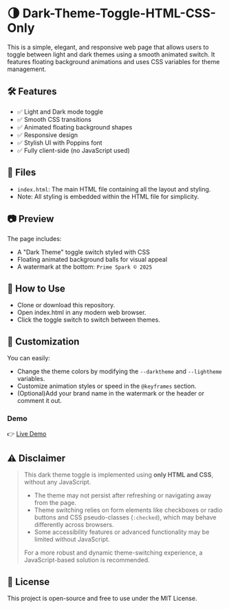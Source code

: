 # 🌗 Dark-Theme-Toggle-HTML-CSS-Only

This is a simple, elegant, and responsive web page that allows users to toggle between light and dark themes using a smooth animated switch. It features floating background animations and uses CSS variables for theme management.


## 🛠 Features
- ✅ Light and Dark mode toggle
- ✅ Smooth CSS transitions
- ✅ Animated floating background shapes
- ✅ Responsive design
- ✅ Stylish UI with Poppins font
- ✅ Fully client-side (no JavaScript used)


## 📁 Files
- `index.html`: The main HTML file containing all the layout and styling.
- Note: All styling is embedded within the HTML file for simplicity.


## 📷 Preview
The page includes:
- A "Dark Theme" toggle switch styled with CSS
- Floating animated background balls for visual appeal
- A watermark at the bottom: `Prime Spark © 2025`


## 🧪 How to Use
- Clone or download this repository.
- Open index.html in any modern web browser.
- Click the toggle switch to switch between themes.


## 🔧 Customization
You can easily:
- Change the theme colors by modifying the `--darktheme` and `--lightheme` variables.
- Customize animation styles or speed in the `@keyframes` section.
- (Optional)Add your brand name in the watermark or the header or comment it out.

### Demo
👉 [Live Demo]([https://primespark001.github.io/Dark-Theme-Toggle-HTML-CSS-Only/])

## ⚠️ Disclaimer
> This dark theme toggle is implemented using **only HTML and CSS**, without any JavaScript.
> 
> - The theme may not persist after refreshing or navigating away from the page.
> - Theme switching relies on form elements like checkboxes or radio buttons and CSS pseudo-classes (`:checked`), which may behave differently across browsers.
> - Some accessibility features or advanced functionality may be limited without JavaScript.
>
> For a more robust and dynamic theme-switching experience, a JavaScript-based solution is recommended.


## 📄 License
This project is open-source and free to use under the MIT License.
